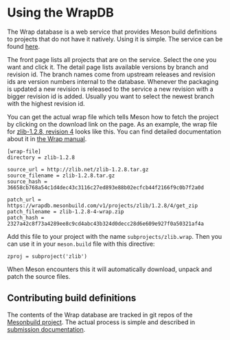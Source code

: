 # Using the WrapDB

The Wrap database is a web service that provides Meson build
definitions to projects that do not have it natively. Using it is
simple. The service can be found
[here](https://wrapdb.mesonbuild.com).

The front page lists all projects that are on the service. Select the
one you want and click it. The detail page lists available versions by
branch and revision id. The branch names come from upstream releases
and revision ids are version numbers internal to the database.
Whenever the packaging is updated a new revision is released to the
service a new revision with a bigger revision id is added. Usually you
want to select the newest branch with the highest revision id.

You can get the actual wrap file which tells Meson how to fetch the
project by clicking on the download link on the page. As an example,
the wrap file for [zlib-1.2.8, revision
4](https://wrapdb.mesonbuild.com/v1/projects/zlib/1.2.8/4/get_wrap)
looks like this. You can find detailed documentation about it in [the
Wrap manual](Wrap-dependency-system-manual.md).

    [wrap-file]
    directory = zlib-1.2.8

    source_url = http://zlib.net/zlib-1.2.8.tar.gz
    source_filename = zlib-1.2.8.tar.gz
    source_hash = 36658cb768a54c1d4dec43c3116c27ed893e88b02ecfcb44f2166f9c0b7f2a0d

    patch_url = https://wrapdb.mesonbuild.com/v1/projects/zlib/1.2.8/4/get_zip
    patch_filename = zlib-1.2.8-4-wrap.zip
    patch_hash = 2327a42c8f73a4289ee8c9cd4abc43b324d0decc28d6e609e927f0a50321af4a

Add this file to your project with the name `subprojects/zlib.wrap`.
Then you can use it in your `meson.build` file with this directive:

    zproj = subproject('zlib')

When Meson encounters this it will automatically download, unpack and
patch the source files.

## Contributing build definitions

The contents of the Wrap database are tracked in git repos of the
[Mesonbuild project](https://github.com/mesonbuild). The actual
process is simple and described in [submission
documentation](Adding-new-projects-to-wrapdb.md).
